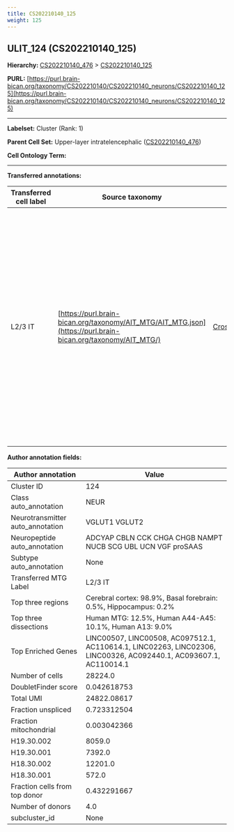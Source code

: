 ```yaml
---
title: CS202210140_125
weight: 125
---
```

## ULIT_124 (CS202210140_125)
<b>Hierarchy: </b>
[CS202210140_476](../CS202210140_476) >
[CS202210140_125](../CS202210140_125)

**PURL:** [https://purl.brain-bican.org/taxonomy/CS202210140/CS202210140_neurons/CS202210140_125](https://purl.brain-bican.org/taxonomy/CS202210140/CS202210140_neurons/CS202210140_125)

---


**Labelset:** Cluster (Rank: 1)

**Parent Cell Set:** Upper-layer intratelencephalic ([CS202210140_476](../CS202210140_476))



**Cell Ontology Term:** 

[MARKER GENES.]: #


---

[TRANSFERRED ANNOTATIONS.]: #


**Transferred annotations:**

| Transferred cell label | Source taxonomy | Source node accession | Algorithm name | Comment |
|------------------------|-----------------|-----------------------|----------------|---------|
|L2/3 IT|[https://purl.brain-bican.org/taxonomy/AIT_MTG/AIT_MTG.json](https://purl.brain-bican.org/taxonomy/AIT_MTG/)|[CrossArea_subclass:58570ade17](https://purl.brain-bican.org/taxonomy/AIT_MTG/CrossArea_subclass_58570ade17)||We performed PCA (50 components) on our full dataset, trained a random forest classifier (scikit-learn, class_ weight=‘balanced’, max_depth=50) on the MTG labels, and then predicted labels for all cells. We labeled each cluster with the mode of its constituent cells if two conditions were met: more than 0.8 of predicted labels matched the mode, and the mean probability of these pre- dictions was greater than 0.8.|

[AUTHOR ANNOTATION FIELDS.]: #


**Author annotation fields:**

| Author annotation | Value |
|-------------------|-------|
|Cluster ID|124|
|Class auto_annotation|NEUR|
|Neurotransmitter auto_annotation|VGLUT1 VGLUT2|
|Neuropeptide auto_annotation|ADCYAP CBLN CCK CHGA CHGB NAMPT NUCB SCG UBL UCN VGF proSAAS|
|Subtype auto_annotation|None|
|Transferred MTG Label|L2/3 IT|
|Top three regions|Cerebral cortex: 98.9%, Basal forebrain: 0.5%, Hippocampus: 0.2%|
|Top three dissections|Human MTG: 12.5%, Human A44-A45: 10.1%, Human A13: 9.0%|
|Top Enriched Genes|LINC00507, LINC00508, AC097512.1, AC110614.1, LINC02263, LINC02306, LINC00326, AC092440.1, AC093607.1, AC110014.1|
|Number of cells|28224.0|
|DoubletFinder score|0.042618753|
|Total UMI|24822.08617|
|Fraction unspliced|0.723312504|
|Fraction mitochondrial|0.003042366|
|H19.30.002|8059.0|
|H19.30.001|7392.0|
|H18.30.002|12201.0|
|H18.30.001|572.0|
|Fraction cells from top donor|0.432291667|
|Number of donors|4.0|
|subcluster_id|None|
